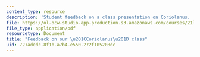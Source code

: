 ```yaml
---
content_type: resource
description: 'Student feedback on a class presentation on Coriolanus. '
file: https://ol-ocw-studio-app-production.s3.amazonaws.com/courses/21l-010-writing-with-shakespeare-fall-2010/727adedc8f1ba7b4e550272f105208dc_MIT21L_010F10_assn11.pdf
file_type: application/pdf
resourcetype: Document
title: "Feedback on our \u201CCoriolanus\u201D class"
uid: 727adedc-8f1b-a7b4-e550-272f105208dc
---
```

